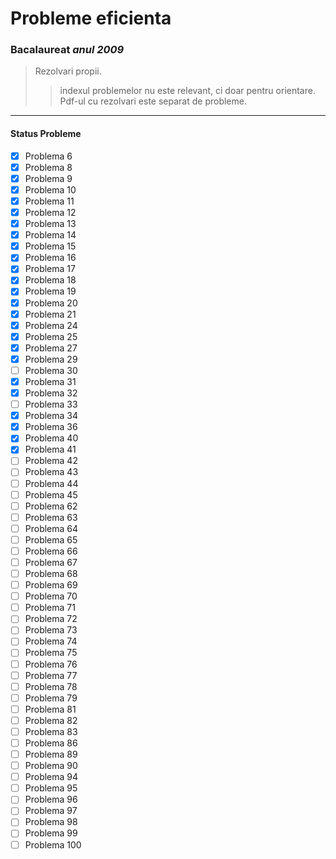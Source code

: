# Probleme eficienta

### Bacalaureat *anul 2009*

> Rezolvari propii.
>> indexul problemelor nu este relevant, ci doar pentru orientare. Pdf-ul cu rezolvari este separat de probleme.

---

#### Status Probleme
- [x] Problema 6
- [x] Problema 8
- [x] Problema 9
- [x] Problema 10
- [x] Problema 11
- [x] Problema 12
- [x] Problema 13
- [x] Problema 14
- [x] Problema 15
- [x] Problema 16
- [x] Problema 17
- [x] Problema 18
- [x] Problema 19
- [x] Problema 20
- [x] Problema 21
- [x] Problema 24
- [x] Problema 25
- [x] Problema 27
- [x] Problema 29
- [ ] Problema 30
- [x] Problema 31
- [x] Problema 32
- [ ] Problema 33
- [x] Problema 34
- [x] Problema 36
- [x] Problema 40
- [x] Problema 41
- [ ] Problema 42
- [ ] Problema 43
- [ ] Problema 44
- [ ] Problema 45
- [ ] Problema 62
- [ ] Problema 63
- [ ] Problema 64
- [ ] Problema 65
- [ ] Problema 66
- [ ] Problema 67
- [ ] Problema 68
- [ ] Problema 69
- [ ] Problema 70
- [ ] Problema 71
- [ ] Problema 72
- [ ] Problema 73
- [ ] Problema 74
- [ ] Problema 75
- [ ] Problema 76
- [ ] Problema 77
- [ ] Problema 78
- [ ] Problema 79
- [ ] Problema 81
- [ ] Problema 82
- [ ] Problema 83
- [ ] Problema 86
- [ ] Problema 89
- [ ] Problema 90
- [ ] Problema 94
- [ ] Problema 95
- [ ] Problema 96
- [ ] Problema 97
- [ ] Problema 98
- [ ] Problema 99
- [ ] Problema 100
